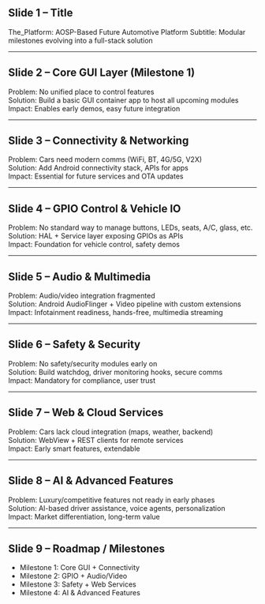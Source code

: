 Slide 1 – Title
----------------
The_Platform: AOSP-Based Future Automotive Platform
Subtitle: Modular milestones evolving into a full-stack solution

---

Slide 2 – Core GUI Layer (Milestone 1)
--------------------------------------
Problem: No unified place to control features  
Solution: Build a basic GUI container app to host all upcoming modules  
Impact: Enables early demos, easy future integration  

---

Slide 3 – Connectivity & Networking
-----------------------------------
Problem: Cars need modern comms (WiFi, BT, 4G/5G, V2X)  
Solution: Add Android connectivity stack, APIs for apps  
Impact: Essential for future services and OTA updates  

---

Slide 4 – GPIO Control & Vehicle IO
------------------------------------
Problem: No standard way to manage buttons, LEDs, seats, A/C, glass, etc.  
Solution: HAL + Service layer exposing GPIOs as APIs  
Impact: Foundation for vehicle control, safety demos  

---

Slide 5 – Audio & Multimedia
-----------------------------
Problem: Audio/video integration fragmented  
Solution: Android AudioFlinger + Video pipeline with custom extensions  
Impact: Infotainment readiness, hands-free, multimedia streaming  

---

Slide 6 – Safety & Security
----------------------------
Problem: No safety/security modules early on  
Solution: Build watchdog, driver monitoring hooks, secure comms  
Impact: Mandatory for compliance, user trust  

---

Slide 7 – Web & Cloud Services
-------------------------------
Problem: Cars lack cloud integration (maps, weather, backend)  
Solution: WebView + REST clients for remote services  
Impact: Early smart features, extendable  

---

Slide 8 – AI & Advanced Features
--------------------------------
Problem: Luxury/competitive features not ready in early phases  
Solution: AI-based driver assistance, voice agents, personalization  
Impact: Market differentiation, long-term value  

---

Slide 9 – Roadmap / Milestones
-------------------------------
- Milestone 1: Core GUI + Connectivity  
- Milestone 2: GPIO + Audio/Video  
- Milestone 3: Safety + Web Services  
- Milestone 4: AI & Advanced Features  


